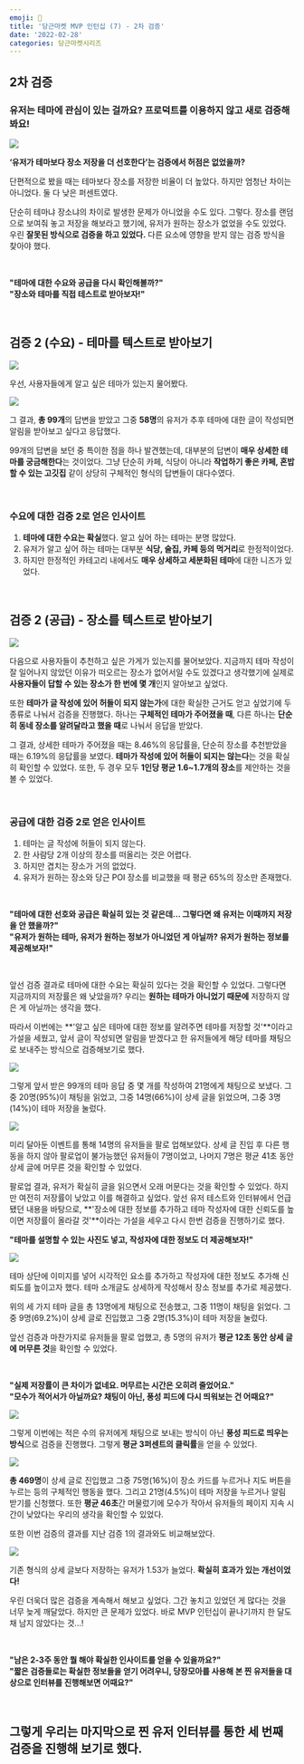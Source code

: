 ```yaml
---
emoji: 🥕
title: '당근마켓 MVP 인턴십 (7) - 2차 검증'
date: '2022-02-28'
categories: 당근마켓시리즈
---
```


## 2차 검증

### 유저는 테마에 관심이 있는 걸까요? 프로덕트를 이용하지 않고 새로 검증해봐요!

![](0.png)

**‘유저가 테마보다 장소 저장을 더 선호한다’는 검증에서 허점은 없었을까?**

단편적으로 봤을 때는 테마보다 장소를 저장한 비율이 더 높았다. 하지만 엄청난 차이는 아니었다. 둘 다 낮은 퍼센트였다.

단순히 테마냐 장소냐의 차이로 발생한 문제가 아니었을 수도 있다. 그렇다. 장소를 랜덤으로 보여줘 놓고 저장을 해보라고 했기에, 유저가 원하는 장소가 없었을 수도 있었다. 우린 **잘못된 방식으로 검증을 하고 있었다.** 다른 요소에 영향을 받지 않는 검증 방식을 찾아야 했다.

&nbsp;

**"테마에 대한 수요와 공급을 다시 확인해볼까?"**  
**"장소와 테마를 직접 테스트로 받아보자!"**

&nbsp;

## 검증 2 (수요) - 테마를 텍스트로 받아보기

![](1.png)

우선, 사용자들에게 알고 싶은 테마가 있는지 물어봤다.

![](2.png)

그 결과, **총 99개**의 답변을 받았고 그중 **58명**의 유저가 추후 테마에 대한 글이 작성되면 알림을 받아보고 싶다고 응답했다.

99개의 답변을 보던 중 특이한 점을 하나 발견했는데, 대부분의 답변이 **매우 상세한 테마를 궁금해한다**는 것이었다. 그냥 단순히 카페, 식당이 아니라 **작업하기 좋은 카페, 혼밥 할 수 있는 고깃집** 같이 상당히 구체적인 형식의 답변들이 대다수였다.

&nbsp;

### 수요에 대한 검증 2로 얻은 인사이트

1. **테마에 대한 수요는 확실**했다. 알고 싶어 하는 테마는 분명 많았다.
2. 유저가 알고 싶어 하는 테마는 대부분 **식당, 술집, 카페 등의 먹거리**로 한정적이었다.
3. 하지만 한정적인 카테고리 내에서도 **매우 상세하고 세분화된 테마**에 대한 니즈가 있었다.

&nbsp;

## 검증 2 (공급) - 장소를 텍스트로 받아보기

![](3.png)

다음으로 사용자들이 추천하고 싶은 가게가 있는지를 물어보았다. 지금까지 테마 작성이 잘 일어나지 않았던 이유가 떠오르는 장소가 없어서일 수도 있겠다고 생각했기에 실제로 **사용자들이 답할 수 있는 장소가 한 번에 몇 개**인지 알아보고 싶었다.

또한 **테마가 글 작성에 있어 허들이 되지 않는가**에 대한 확실한 근거도 얻고 싶었기에 두 종류로 나눠서 검증을 진행했다. 하나는 **구체적인 테마가 주어졌을 때**, 다른 하나는 **단순히 동네 장소를 알려달라고 했을 때**로 나눠서 응답을 받았다.

그 결과, 상세한 테마가 주어졌을 때는 8.46%의 응답률을, 단순히 장소를 추천받았을 때는 6.19%의 응답률을 보였다. **테마가 작성에 있어 허들이 되지는 않는다**는 것을 확실히 확인할 수 있었다. 또한, 두 경우 모두 **1인당 평균 1.6~1.7개의 장소**를 제안하는 것을 볼 수 있었다.

&nbsp;

### 공급에 대한 검증 2로 얻은 인사이트


1. 테마는 글 작성에 허들이 되지 않는다.
2. 한 사람당 2개 이상의 장소를 떠올리는 것은 어렵다.
3. 하지만 겹치는 장소가 거의 없었다.
4. 유저가 원하는 장소와 당근 POI 장소를 비교했을 때 평균 65%의 장소만 존재했다.

&nbsp;

**"테마에 대한 선호와 공급은 확실히 있는 것 같은데... 그렇다면 왜 유저는 이때까지 저장을 안 했을까?"**  
**"유저가 원하는 테마, 유저가 원하는 정보가 아니었던 게 아닐까? 유저가 원하는 정보를 제공해보자!"**

&nbsp;

앞선 검증 결과로 테마에 대한 수요는 확실히 있다는 것을 확인할 수 있었다. 그렇다면 지금까지의 저장률은 왜 낮았을까? 우리는 **원하는 테마가 아니었기 때문에** 저장하지 않은 게 아닐까는 생각을 했다.

따라서 이번에는 **'알고 싶은 테마에 대한 정보를 알려주면 테마를 저장할 것'**이라고 가설을 세웠고, 앞서 글이 작성되면 알림을 받겠다고 한 유저들에게 해당 테마를 채팅으로 보내주는 방식으로 검증해보기로 했다.

![](4.png)

그렇게 앞서 받은 99개의 테마 응답 중 몇 개를 작성하여 21명에게 채팅으로 보냈다. 그중 20명(95%)이 채팅을 읽었고, 그중 14명(66%)이 상세 글을 읽었으며, 그중 3명(14%)이 테마 저장을 눌렀다.

![](5.png)

미리 달아둔 이벤트를 통해 14명의 유저들을 팔로 업해보았다. 상세 글 진입 후 다른 행동을 하지 않아 팔로업이 불가능했던 유저들이 7명이었고, 나머지 7명은 평균 41초 동안 상세 글에 머무른 것을 확인할 수 있었다.

팔로업 결과, 유저가 확실히 글을 읽으면서 오래 머문다는 것을 확인할 수 있었다. 하지만 여전히 저장률이 낮았고 이를 해결하고 싶었다. 앞선 유저 테스트와 인터뷰에서 언급됐던 내용을 바탕으로, **'장소에 대한 정보를 추가하고 테마 작성자에 대한 신뢰도를 높이면 저장률이 올라갈 것'**이라는 가설을 세우고 다시 한번 검증을 진행하기로 했다.

**"테마를 설명할 수 있는 사진도 넣고, 작성자에 대한 정보도 더 제공해보자!"**

![](6.png)

테마 상단에 이미지를 넣어 시각적인 요소를 추가하고 작성자에 대한 정보도 추가해 신뢰도를 높이고자 했다. 테마 소개글도 상세하게 작성해서 장소 정보를 추가로 제공했다.

위의 세 가지 테마 글을 총 13명에게 채팅으로 전송했고, 그중 11명이 채팅을 읽었다. 그중 9명(69.2%)이 상세 글로 진입했고 그중 2명(15.3%)이 테마 저장을 눌렀다.

앞선 검증과 마찬가지로 유저들을 팔로 업했고, 총 5명의 유저가 **평균 12초 동안 상세 글에 머무른 것**을 확인할 수 있었다.

&nbsp;

**"실제 저장률이 큰 차이가 없네요. 머무르는 시간은 오히려 줄었어요."**  
**"모수가 적어서가 아닐까요? 채팅이 아닌, 풍성 피드에 다시 띄워보는 건 어때요?"**

![](7.png)

그렇게 이번에는 적은 수의 유저에게 채팅으로 보내는 방식이 아닌 **풍성 피드로 띄우는 방식**으로 검증을 진행했다. 그렇게 **평균 3퍼센트의 클릭률**을 얻을 수 있었다.

![](8.png)

**총 469명**이 상세 글로 진입했고 그중 75명(16%)이 장소 카드를 누르거나 지도 버튼을 누르는 등의 구체적인 행동을 했다. 그리고 21명(4.5%)이 테마 저장을 누르거나 알림 받기를 신청했다.
또한 **평균 46초**간 머물렀기에 모수가 작아서 유저들의 페이지 지속 시간이 낮았다는 우리의 생각을 확인할 수 있었다.

또한 이번 검증의 결과를 지난 검증 1의 결과와도 비교해보았다.

![](9.png)

기존 형식의 상세 글보다 저장하는 유저가 1.53가 늘었다. **확실히 효과가 있는 개선이었다!**

우린 더욱더 많은 검증을 계속해서 해보고 싶었다. 그간 놓치고 있었던 게 많다는 것을 너무 늦게 깨달았다. 하지만 큰 문제가 있었다. 바로 MVP 인턴십이 끝나기까지 한 달도 채 남지 않았다는 것...!

&nbsp;

**"남은 2-3주 동안 뭘 해야 확실한 인사이트를 얻을 수 있을까요?"**  
**"짧은 검증들로는 확실한 정보들을 얻기 어려우니, 당장모아를 사용해 본 찐 유저들을 대상으로 인터뷰를 진행해보면 어때요?"**

&nbsp;

## 그렇게 우리는 마지막으로 찐 유저 인터뷰를 통한 세 번째 검증을 진행해 보기로 했다.

```toc
```
